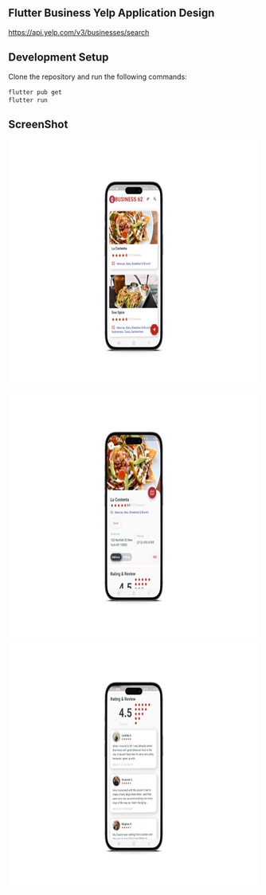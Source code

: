 ## Flutter Business Yelp Application Design

https://api.yelp.com/v3/businesses/search

## Development Setup
Clone the repository and run the following commands:
```
flutter pub get
flutter run
```


## ScreenShot

<img src="business_ss1.jpg" height="500em" /><img src="business_ss2.jpg" height="500em" /><img src="business_ss3.jpg" height="500em" />
